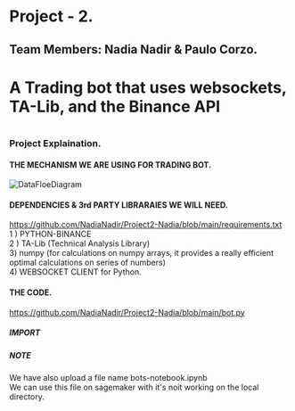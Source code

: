 # Project - 2.
## Team Members: Nadia Nadir & Paulo Corzo. 
# A Trading bot that uses websockets, TA-Lib, and the Binance API
#
#
### Project Explaination. 

#### THE MECHANISM WE ARE USING FOR TRADING BOT. 
![DataFloeDiagram](https://user-images.githubusercontent.com/60047689/147998538-fc8c3c2c-7323-4cb0-ae3d-8137207008e0.png)

#### DEPENDENCIES & 3rd PARTY LIBRARAIES WE WILL NEED. 
https://github.com/NadiaNadir/Project2-Nadia/blob/main/requirements.txt  
1 ) PYTHON-BINANCE  
2 ) TA-Lib (Technical Analysis Library)  
3) numpy (for calculations on numpy arrays, it provides a really efficient optimal calculations on series of numbers)  
4) WEBSOCKET CLIENT for Python.   


#### THE CODE. 
https://github.com/NadiaNadir/Project2-Nadia/blob/main/bot.py

##### IMPORT 



##### NOTE  
We have also upload a file name bots-notebook.ipynb   
We can use this file on sagemaker with it's noit working on the local directory. 

